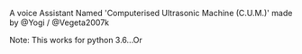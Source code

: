 A voice Assistant Named 'Computerised Ultrasonic Machine (C.U.M.)' made by @Yogi / @Vegeta2007k


Note:
This works for python 3.6...Or 
